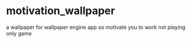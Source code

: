 # motivation_wallpaper
a wallpaper for wallpaper engine app so motivate you to work not playing only game 
